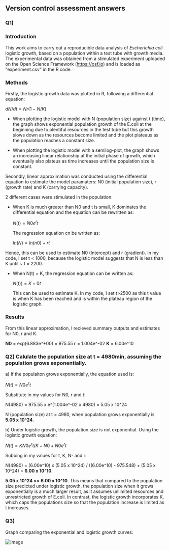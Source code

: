 ## Version control assessment answers

### Q1) 

### Introduction
This work aims to carry out a reproducible data analysis of *Escherichia coli* logistic growth, based on a population within a test tube with growth media. The experimental data was obtained from a stimulated experiment uploaded on the Open Science Framework (https://osf.io) and is loaded as "experiment.csv" in the R code. 

### Methods
Firstly, the logistic growth data was plotted in R, following a differential equation: 

$dN/dt = Nr(1-N/K)$

* When plotting the logistic model with N (population size) against t (time), the graph shows exponential population growth of the E.coli at the beginning due to plentiful resources in the test tube but this growth slows down as the resources become limited and the plot plateaus as the population reaches a constant size.

* When plotting the logistic model with a semilog-plot, the graph shows an increasing linear relationship at the initial phase of growth, which eventually also plateus as time increases until the population size is constant.


Secondly, linear approximation was conducted using the differential equation to estimate the model paramaters: N0 (initial population size), r (growth rate) and K (carrying capacity). 

2 different cases were stimulated in the population:
  * When K is much greater than N0 and t is small, K dominates the differential equation and the equation can be rewritten as:

    $N(t) = N0e^rt$

    The regression equation cn be written as:

    $ln(N) = ln(n0) + rt$

Hence, this can be used to estimate N0 (Intercept) and r (gradient). In my code, I set t < 1000, because the logistic model suggests that N is less than K until ~ t = 2200.


  * When N(t) = K, the regression equation can be written as:

    $N(t)) = K + 0t$

    This can be used to estimate K. In my code, I set t>2500 as this t value is when K has been reached and is within the plateau region of the logistic graph. 


### Results

From this linear approximation, I recieved summary outputs and estimates for N0, r and K. 

**N0** = exp(6.883e^+00) = 975.55
**r** = 1.004e^-02
**K** = 6.00e^10






### Q2) Calulate the population size at t = 4980min, assuming the population grows exponentially. 

a) If the populaiton grows exponentially, the equation used is: 

 $N(t) = N0e^rt$

Substitute in my values for N0, r and t:

 N(4980) = 975.55 x e^(1.004e^-02 x 4980) = 5.05 x 10^24


N (population size) at t = 4980, when population grows exponentially is **5.05 x 10^24**. 


b) Under logistic growth, the population size is not exponential. Using the logistic growth equation:

$N(t) = KN0e^rt / K-N0 + N0e^rt$

Subbing in my values for t, K, N- and r:

N(4980) = (6.00e^10) x (5.05 x 10^24) / ((6.00e^10) - 975.548) + (5.05 x 10^24) = **6.00 x 10^10**. 

**5.05 x 10^24 >> 6.00 x 10^10**. This means that compared to the population size predicted under logistic growth, the population size when it grows exponentially is a much larger result, as it assumes unlimited resources and unrestricted growth of E.coli. In contrast, the logistic growth incorporates K, which caps the populations size so that the population increase is limited as t increases. 



### Q3) 
Graph comparing the exponential and logistic growth curves:


![image](https://github.com/user-attachments/assets/09497268-c032-48f5-89f2-f3f2dc01d11f)

